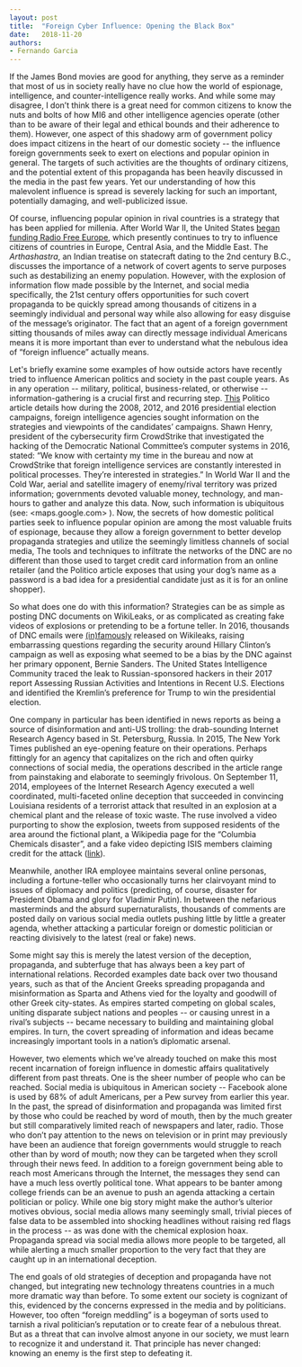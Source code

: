 ```yaml
---
layout: post
title:  "Foreign Cyber Influence: Opening the Black Box"
date:   2018-11-20
authors:
- Fernando Garcia
---
```

If the James Bond movies are good for anything, they serve as a reminder that most of us in society really have no clue how the world of espionage, intelligence, and counter-intelligence really works. And while some may disagree, I don’t think there is a great need for common citizens to know the nuts and bolts of how MI6 and other intelligence agencies operate (other than to be aware of their legal and ethical bounds and their adherence to them). However, one aspect of this shadowy arm of government policy does impact citizens in the heart of our domestic society -- the influence foreign governments seek to exert on elections and popular opinion in general. The targets of such activities are the thoughts of ordinary citizens, and the potential extent of this propaganda has been heavily discussed in the media in the past few years. Yet our understanding of how this malevolent influence is spread is severely lacking for such an important, potentially damaging, and well-publicized issue.
<!--more-->
 

Of course, influencing popular opinion in rival countries is a strategy that has been applied for millenia. After World War II, the United States [began funding Radio Free Europe](https://www.britannica.com/topic/Radio-Free-Europe), which presently continues to try to influence citizens of countries in Europe, Central Asia, and the Middle East. The *Arthashastra*, an Indian treatise on statecraft dating to the 2nd century B.C., discusses the importance of a network of covert agents to serve purposes such as destabilizing an enemy population. However, with the explosion of information flow made possible by the Internet, and social media specifically, the 21st century offers opportunities for such covert propaganda to be quickly spread among thousands of citizens in a seemingly individual and personal way while also allowing for easy disguise of the message’s originator. The fact that an agent of a foreign government sitting thousands of miles away can directly message individual Americans means it is more important than ever to understand what the nebulous idea of “foreign influence” actually means.

 

Let's briefly examine some examples of how outside actors have recently tried to influence American politics and society in the past couple years. As in any operation -- military, political, business-related, or otherwise -- information-gathering is a crucial first and recurring step. [This](https://www.politico.com/story/2016/06/russian-government-hackers-broke-into-dnc-servers-stole-trump-oppo-224315) Politico article details how during the 2008, 2012, and 2016 presidential election campaigns, foreign intelligence agencies sought information on the strategies and viewpoints of the candidates’ campaigns. Shawn Henry, president of  the cybersecurity firm CrowdStrike that investigated the hacking of the Democratic National Committee’s computer systems in 2016, stated: “We know with certainty my time in the bureau and now at CrowdStrike that foreign intelligence services are constantly interested in political processes. They’re interested in strategies.” In World War II and the Cold War, aerial and satellite imagery of enemy/rival territory was prized information; governments devoted valuable money, technology, and man-hours to gather and analyze this data. Now, such information is ubiquitous (see: <maps.google.com> ). Now, the secrets of how domestic political parties seek to influence popular opinion are among the most valuable fruits of espionage, because they allow a foreign government to better develop propaganda strategies and utilize the seemingly limitless channels of social media, The tools and techniques to infiltrate the networks of the DNC are no different than those used to target credit card information from an online retailer (and the Politico article exposes that using your dog’s name as a password is a bad idea for a presidential candidate just as it is for an online shopper).

 

So what does one do with this information? Strategies can be as simple as posting DNC documents on WikiLeaks, or as complicated as creating fake videos of explosions or pretending to be a fortune teller.
In 2016, thousands of DNC emails were [(in)famously](https://www.washingtonpost.com/news/post-politics/wp/2016/07/22/on-eve-of-democratic-convention-wikileaks-releases-thousands-of-documents-about-clinton-the-campaign-and-internal-deliberations/) released on Wikileaks, raising embarrassing questions regarding the security around Hillary Clinton’s campaign as well as exposing what seemed to be a bias by the DNC against her primary opponent, Bernie Sanders.
The United States Intelligence Community traced the leak to Russian-sponsored hackers in their 2017 report Assessing Russian Activities and Intentions in Recent U.S. Elections and identified the Kremlin’s preference for Trump to win the presidential election.

 

One company in particular has been identified in news reports as being a source of disinformation and anti-US trolling: the drab-sounding Internet Research Agency based in St. Petersburg, Russia.
In 2015, The New York Times published an eye-opening feature on their operations.
Perhaps fittingly for an agency that capitalizes on the rich and often quirky connections of social media, the operations described in the article range from painstaking and elaborate to seemingly frivolous.
On September 11, 2014, employees of the Internet Research Agency executed a well coordinated, multi-faceted online deception that succeeded in convincing Louisiana residents of a terrorist attack that resulted in an explosion at a chemical plant and the release of toxic waste.
The ruse involved a video purporting to show the explosion, tweets from supposed residents of the area around the fictional plant, a Wikipedia page for the “Columbia Chemicals disaster”, and a fake video depicting ISIS members claiming credit for the attack ([link](https://www.nytimes.com/2015/06/07/magazine/the-agency.html)).

Meanwhile, another IRA employee maintains several online personas, including a fortune-teller who occasionally turns her clairvoyant mind to issues of diplomacy and politics (predicting, of course, disaster for President Obama and glory for Vladimir Putin). In between the nefarious masterminds and the absurd supernaturalists, thousands of comments are posted daily on various social media outlets pushing little by little a greater agenda, whether attacking a particular foreign or domestic politician or reacting divisively to the latest (real or fake) news.

 

Some might say this is merely the latest version of the deception, propaganda, and subterfuge that has always been a key part of international relations. Recorded examples date back over two thousand years, such as that of the Ancient Greeks spreading propaganda and misinformation as Sparta and Athens vied for the loyalty and goodwill of other Greek city-states. As empires started competing on global scales,  uniting disparate subject nations and peoples -- or causing unrest in a rival’s subjects -- became necessary to building and maintaining global empires. In turn, the covert spreading of information and ideas became increasingly important tools in a nation’s diplomatic arsenal.

 

However, two elements which we’ve already touched on make this most recent incarnation of foreign influence in domestic affairs qualitatively different from past threats. One is the sheer number of people who can be reached. Social media is ubiquitous in American society -- Facebook alone is used by 68% of adult Americans, per a Pew survey from earlier this year. In the past, the spread of disinformation and propaganda was limited first by those who could be reached by word of mouth, then by the much greater but still comparatively limited reach of newspapers and later, radio. Those who don’t pay attention to the news on television or in print may previously have been an audience that foreign governments would struggle to reach other than by word of mouth; now they can be targeted when they scroll through their news feed. In addition to a foreign government being able to reach most Americans through the Internet, the messages they send can have a much less overtly political tone. What appears to be banter among college friends can be an avenue to push an agenda attacking a certain politician or policy. While one big story might make the author’s ulterior motives obvious, social media allows many seemingly small, trivial pieces of false data to be assembled into shocking headlines without raising red flags in the process -- as was done with the chemical explosion hoax. Propaganda spread via social media allows more people to be targeted, all while alerting a much smaller proportion to the very fact that they are caught up in an international deception.

 

The end goals of old strategies of deception and propaganda have not changed, but integrating new technology threatens countries in a much more dramatic way than before. To some extent our society is cognizant of this, evidenced by the concerns expressed in the media and by politicians. However, too often “foreign meddling” is a bogeyman of sorts used to tarnish a rival politician’s reputation or to create fear of a nebulous threat. But as a threat that can involve almost anyone in our society, we must learn to recognize it and understand it. That principle has never changed: knowing an enemy is the first step to defeating it.

